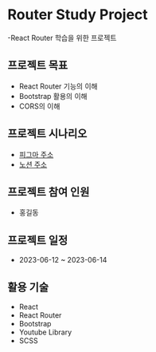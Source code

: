 # Router Study Project
-React Router 학습을 위한 프로젝트

## 프로젝트 목표
- React Router 기능의 이해
- Bootstrap 활용의 이해
- CORS의 이해

## 프로젝트 시나리오
- [피그마 주소](http://)
- [노션 주소](http://)

## 프로젝트 참여 인원
- 홍길동

## 프로젝트 일정
- 2023-06-12 ~ 2023-06-14

## 활용 기술
- React
- React Router
- Bootstrap
- Youtube Library
- SCSS
